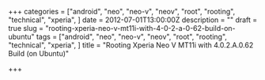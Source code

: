 +++
categories = ["android", "neo", "neo-v", "neov", "root", "rooting", "technical", "xperia", ]
date = 2012-07-01T13:00:00Z
description = ""
draft = true
slug = "rooting-xperia-neo-v-mt11i-with-4-0-2-a-0-62-build-on-ubuntu"
tags = ["android", "neo", "neo-v", "neov", "root", "rooting", "technical", "xperia", ]
title = "Rooting Xperia Neo V MT11i with 4.0.2.A.0.62 Build (on Ubuntu)"

+++




